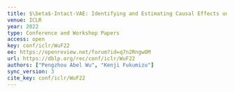 ```yaml
---
title: $\beta$-Intact-VAE: Identifying and Estimating Causal Effects under Limited Overlap.
venue: ICLR
year: 2022
type: Conference and Workshop Papers
access: open
key: conf/iclr/WuF22
ee: https://openreview.net/forum?id=q7n2RngwOM
url: https://dblp.org/rec/conf/iclr/WuF22
authors: ["Pengzhou Abel Wu", "Kenji Fukumizu"]
sync_version: 3
cite_key: conf/iclr/WuF22
---
```

